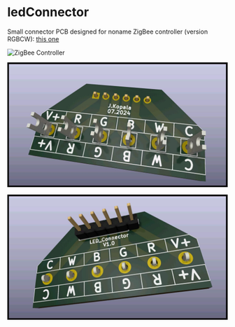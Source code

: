 # ledConnector

Small connector PCB designed for noname ZigBee controller (version RGBCW): [this one](https://pl.aliexpress.com/item/1005005634005243.html?srcSns=sns_Copy&spreadType=socialShare&bizType=ProductDetail&social_params=60811259683&aff_fcid=368de0fa499b440092f7d4af70d54110-1727819655069-06785-_Ext7h7F&tt=MG&fbclid=IwY2xjawFpTtZleHRuA2FlbQIxMAABHa1f0QjnrHqwywSU5HHgteS7Dx3SYLz70TDuLomQzgZcnZJDuDSwwBwSYA_aem_xyvfc5u3CarVrbAd5t3e8g&aff_fsk=_Ext7h7F&aff_platform=default&sk=_Ext7h7F&aff_trace_key=368de0fa499b440092f7d4af70d54110-1727819655069-06785-_Ext7h7F&shareId=60811259683&businessType=ProductDetail&platform=AE&terminal_id=61640e1edf5442f1ac2230fec42363f5&afSmartRedirect=y)

![ZigBee Controller](./ZigBee_controller.jpg)

![PCB front view](./PCB_front.jpg)

![PCB back view](./PCB_back.jpg)
